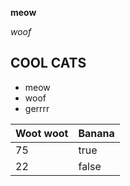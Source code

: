**meow**

_woof_

## COOL CATS

- meow
- woof
- gerrrr

| Woot woot | Banana | 
|-----------|--------|
| 75 | true |
| 22 | false |
